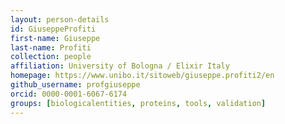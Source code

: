 ```yaml
---
layout: person-details
id: GiuseppeProfiti
first-name: Giuseppe
last-name: Profiti
collection: people
affiliation: University of Bologna / Elixir Italy
homepage: https://www.unibo.it/sitoweb/giuseppe.profiti2/en
github_username: profgiuseppe
orcid: 0000-0001-6067-6174
groups: [biologicalentities, proteins, tools, validation]
---
```

